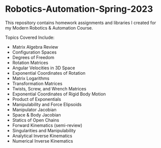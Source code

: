 # Robotics-Automation-Spring-2023
This repository contains homework assignments and libraries I created for my Modern Robotics &amp; Automation Course.

Topics Covered Include:

- Matrix Algebra Review
- Configuration Spaces
- Degrees of Freedom
- Rotation Matrices
- Angular Velocities in 3D Space
- Exponential Coordinates of Rotation
- Matrix Logarithms
- Transformation Matrices
- Twists, Screw, and Wrench Matrices
- Exponential Coordinates of Rigid Body Motion
- Product of Exponentials
- Manipulability and Force Elipsoids
- Manipulator Jacobian
- Space & Body Jacobian
- Statics of Open Chains
- Forward Kinematics (semi-review)
- Singularities and Manipulability
- Analytical Inverse Kinematics
- Numerical Inverse Kinematics
